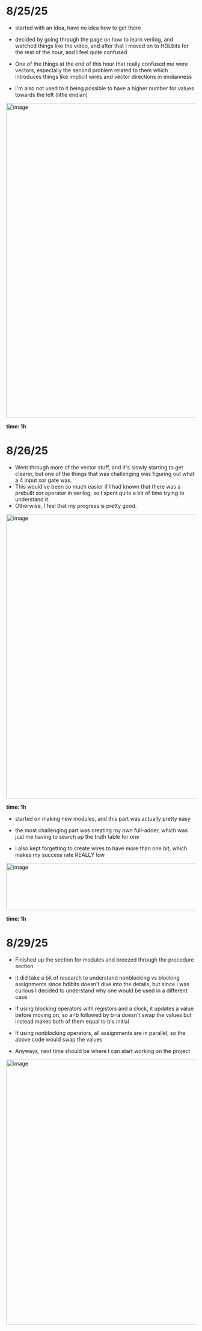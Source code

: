 # 8/25/25

- started with an idea, have no idea how to get there

- decided by going through the page on how to learn verilog, and watched things like the video, and after that I moved on to HDLbits for the rest of the hour, and I feel quite confused
- One of the things at the end of this hour that really confused me were vectors, especially the second problem related to them which introduces things like implicit wires and vector directions in endianness
- I'm also not used to it being possible to have a higher number for values towards the left (little endian)

<img width="1398" height="837" alt="image" src="https://github.com/user-attachments/assets/551ff2ef-bf6a-4439-be51-a47b9898ca3d" />

**time: 1h**

# 8/26/25

- Went through more of the vector stuff, and it's slowly starting to get clearer, but one of the things that was challenging was figuring out what a 4 input xor gate was.
- This would've been so much easier if I had known that there was a prebuilt xor operator in verilog, so I spent quite a bit of time trying to understand it.
- Otherwise, I feel that my progress is pretty good.

<img width="1321" height="756" alt="image" src="https://github.com/user-attachments/assets/738ed784-1b9a-456d-ba1b-712886625a50" />

**time: 1h**

- started on making new modules, and this part was actually pretty easy
- the most challenging part was creating my own full-adder, which was just me having to search up the truth table for one

- I also kept forgetting to create wires to have more than one bit, which makes my success rate REALLY low

<img width="1322" height="125" alt="image" src="https://github.com/user-attachments/assets/227be143-ac0e-4701-b665-3944fa8395e5" />


**time: 1h**

# 8/29/25

- Finished up the section for modules and breezed through the procedure section
- It did take a bit of research to understand nonblocking vs blocking assignments since hdlbits doesn't dive into the details, but since I was curious I decided to understand why one would be used in a different case

- If using blocking operators with registors and a clock, it updates a value before moving on, so a=b followed by b=a doesn't swap the values but instead makes both of them equal to b's initial
- If using nonblocking operators, all assignments are in parallel, so the above code would swap the values

- Anyways, next time should be where I can start working on the project

<img width="1311" height="705" alt="image" src="https://github.com/user-attachments/assets/619ef57f-743b-4119-9bf4-44163f7a2cff" />
